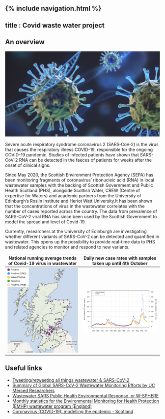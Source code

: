  {% include navigation.html %}
 ---
 title : Covid waste water project
 ---

## An overview

![This is an image](covid%20virus%202.jpg)

Severe acute respiratory syndrome coronavirus 2 (SARS‑CoV‑2) is the virus that causes the respiratory illness COVID-19, responsible for the ongoing COVID-19 pandemic.
Studies of infected patients have shown that SARS-CoV-2 RNA can be detected in the faeces of patients for weeks after the onset of clinical signs.

Since May 2020, the Scottish Environment Protection Agency (SEPA) has been monitoring fragments of coronavirus’ ribonucleic acid (RNA) in local wastewater samples with the backing of Scottish Government and Public Health Scotland (PHS), alongside Scottish Water, CREW (Centre of expertise for Waters) and academic partners from the University of Edinburgh’s Roslin Institute and Heriot Watt University.It has been shown that the concentrations of virus in the wastewater correlates with the number of cases reported across the country. The data from prevalence of SARS-CoV-2 viral RNA has since been used by the Scottish Government to model the spread and level of Covid-19.

Currently, researchers at the University of Edinburgh are investigating whether different variants of SARS-CoV-2 can be detected and quantified in wastewater. This opens up the possibility to provide real-time data to PHS and related agencies to monitor and respond to new variants.


 
 |National running average trends of Covid-19 virus in wastewater |Daily new case rates with samples taken up until 4th October|
 |:-:|:-:|
 |![First Image](20211011%20Scotland%20map%20covid%20cases%20WW.jpg)|![Second Image](20211011%20average%20trends%20in%20WW-%20modelling%20the%20epidemic%20issue%2072.jpg)|

## Useful links
- [Tweeting/retweeting all things wastewater & SARS-CoV-2](https://twitter.com/COVIDPoops19)  
- [Summary of Global SARS-CoV-2 Wastewater Monitoring Efforts by UC Merced Researchers](https://ucmerced.maps.arcgis.com/apps/dashboards/c778145ea5bb4daeb58d31afee389082)
- [Wastewater SARS Public Health Environmental Response, or W-SPHERE](https://sphere.waterpathogens.org/)
- [Monthly statistics for the Environmental Monitoring for Health Protection (EMHP) wastewater program (England)](https://www.gov.uk/government/collections/monthly-statistics-for-the-environmental-monitoring-for-health-protection-emhp-wastewater-program-england)
- [Coronavirus (COVID-19): modelling the epidemic - Scotland](https://www.gov.scot/collections/coronavirus-covid-19-modelling-the-epidemic/)
